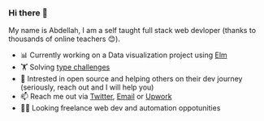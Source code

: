 ### Hi there 👋

My name is Abdellah, I am a self taught full stack web devloper (thanks to thousands of online teachers 😊).

- 📊 Currently working on a Data visualization project using [Elm](https://elm-lang.org/)
- 🏋️ Solving [type challenges](https://github.com/type-challenges/type-challenges)
- 👯 Intrested in open source and helping others on their dev journey (seriously, reach out and I will help you)
- 📫 Reach me out via [Twitter](https://twitter.com/_hariti), [Email](mailto:abdellahdevelops@gmail.com) or [Upwork](https://www.upwork.com/freelancers/~010a1be6d04ef9998e)
- 👨‍💻 Looking freelance web dev and automation oppotunities
